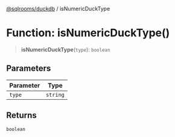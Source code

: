 [@sqlrooms/duckdb](../index.md) / isNumericDuckType

# Function: isNumericDuckType()

> **isNumericDuckType**(`type`): `boolean`

## Parameters

| Parameter | Type |
| ------ | ------ |
| `type` | `string` |

## Returns

`boolean`

